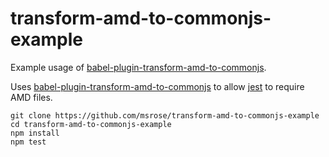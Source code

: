 # transform-amd-to-commonjs-example

Example usage of [babel-plugin-transform-amd-to-commonjs](https://github.com/msrose/babel-plugin-transform-amd-to-commonjs).

Uses [babel-plugin-transform-amd-to-commonjs](https://github.com/msrose/babel-plugin-transform-amd-to-commonjs) to allow [jest](https://facebook.github.io/jest/) to require AMD files.

```
git clone https://github.com/msrose/transform-amd-to-commonjs-example
cd transform-amd-to-commonjs-example
npm install
npm test
```
